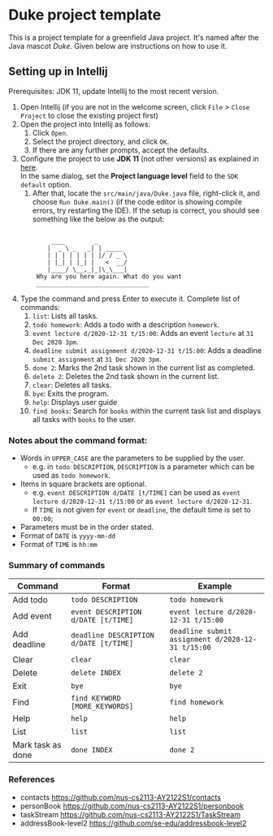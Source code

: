 # Duke project template

This is a project template for a greenfield Java project. It's named after the Java mascot _Duke_. Given below are instructions on how to use it.

## Setting up in Intellij

Prerequisites: JDK 11, update Intellij to the most recent version.

1. Open Intellij (if you are not in the welcome screen, click `File` > `Close Project` to close the existing project first)
2. Open the project into Intellij as follows:
    1. Click `Open`.
    1. Select the project directory, and click `OK`.
    1. If there are any further prompts, accept the defaults.
3. Configure the project to use **JDK 11** (not other versions) as explained in [here](https://www.jetbrains.com/help/idea/sdk.html#set-up-jdk).<br>
   In the same dialog, set the **Project language level** field to the `SDK default` option.
    1. After that, locate the `src/main/java/Duke.java` file, right-click it, and choose `Run Duke.main()` (if the code editor is showing compile errors, try restarting the IDE). If the setup is correct, you should see something like the below as the output:
       ```
    
            ____        _        
           |  _ \ _   _| | _____ 
           | | | | | | | |/ / _ \
           | |_| | |_| |   <  __/
           |____/ \__,_|_|\_\___|
        Why are you here again. What do you want
        _______________________________
4. Type the command and press Enter to execute it. Complete list of commands:
    1. `list`: Lists all tasks.
    2. `todo homework`: Adds a todo with a description `homework`.
    3. `event lecture d/2020-12-31 t/15:00`: Adds an event `lecture` at `31 Dec 2020 3pm`.
    4. `deadline submit assignment d/2020-12-31 t/15:00`: Adds a deadline `submit assignment` at `31 Dec 2020 3pm`.
    5. `done 2`: Marks the 2nd task shown in the current list as completed.
    6. `delete 2`: Deletes the 2nd task shown in the current list.
    7. `clear`: Deletes all tasks.
    8. `bye`: Exits the program.
    9. `help`: Displays user guide
    10. `find books`: Search for `books` within the current task list and displays all tasks with `books` to the user.

### Notes about the command format:
- Words in `UPPER_CASE` are the parameters to be supplied by the user.
    - e.g. in `todo DESCRIPTION`, `DESCRIPTION` is a parameter which can be used as `todo homework`.
- Items in square brackets are optional.
    - e.g. `event DESCRIPTION d/DATE [t/TIME]` can be used as `event lecture d/2020-12-31 t/15:00` or as `event lecture d/2020-12-31`.
    - If `TIME` is not given for `event` or `deadline`, the default time is set to `00:00`;
- Parameters must be in the order stated.
- Format of `DATE` is `yyyy-mm-dd`
- Format of `TIME` is `hh:mm`

### Summary of commands

| **Command**       | **Format**                             | **Example**                                       |
|-------------------|----------------------------------------|---------------------------------------------------|
| Add todo          | `todo DESCRIPTION`                     | `todo homework`                                   |
| Add event         | `event DESCRIPTION d/DATE [t/TIME]`    | `event lecture d/2020-12-31 t/15:00`              |
| Add deadline      | `deadline DESCRIPTION d/DATE [t/TIME]` | `deadline submit assignment d/2020-12-31 t/15:00` |
| Clear             | `clear`                                | `clear`                                           |
| Delete            | `delete INDEX`                         | `delete 2`                                        |
| Exit              | `bye`                                  | `bye`                                             |
| Find              | `find KEYWORD [MORE_KEYWORDS]`         | `find homework`                                   |
| Help              | `help`                                 | `help`                                            |
| List              | `list`                                 | `list`                                            |
| Mark task as done | `done INDEX`                           | `done 2`                                          |

### References
- contacts <https://github.com/nus-cs2113-AY2122S1/contacts>
- personBook <https://github.com/nus-cs2113-AY2122S1/personbook>
- taskStream <https://github.com/nus-cs2113-AY2122S1/TaskStream>
- addressBook-level2 <https://github.com/se-edu/addressbook-level2>